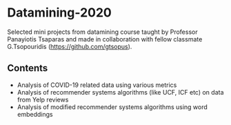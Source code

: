# Datamining-2020

Selected mini projects from datamining course taught by Professor Panayiotis Tsaparas and made in collaboration with fellow classmate G.Tsopouridis (https://github.com/gtsopus).

## Contents

- Analysis of COVID-19 related data using various metrics
- Analysis of recommender systems algorithms (like UCF, ICF etc) on data from Yelp reviews
- Analysis of modified recommender systems algorithms using word embeddings
